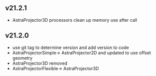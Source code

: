 ## v21.2.1
  - AstraProjector3D processors clean up memory use after call
## v21.2.0
  - use git tag to determine version and add version to code
  - AstraProjectorSimple-> AstraProjector2D and updated to use offset geometry
  - AstraProjector3D removed
  - AstraProjectorFlexible-> AstraProjector3D

